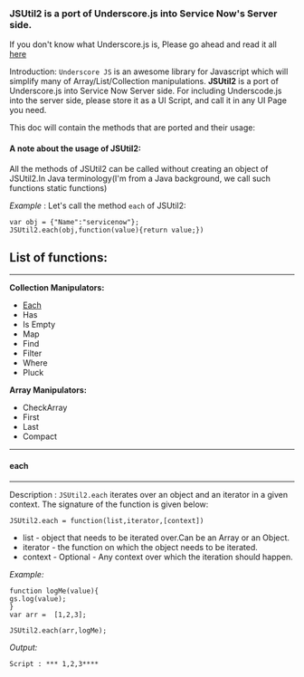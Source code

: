 ### JSUtil2 is a port of Underscore.js into Service Now's Server side.
If you don't know what Underscore.js is, Please go ahead and read it all [here](http://underscorejs.org/)

Introduction: `Underscore JS` is an awesome library for Javascript which will simplify many of Array/List/Collection manipulations. __JSUtil2__ is a port of Underscore.js into Service Now Server side.
For including Underscode.js into the server side, please store it as a UI Script, and call it in any UI Page you need.

This doc will contain the methods that are ported and their usage:

#### A note about the usage of JSUtil2:
All the methods of JSUtil2 can be called without creating an object of JSUtil2.In Java terminology(I'm from a Java background, we call such functions static functions)

*Example* : Let's call the method `each` of JSUtil2:

```
var obj = {"Name":"servicenow"};
JSUtil2.each(obj,function(value){return value;})
```







## List of functions:
-----------------------

__Collection Manipulators:__

- [Each](/abhididdigi/JSUtil2/blob/master/docs.md#each)
- Has 
- Is Empty
- Map 
- Find
- Filter
- Where
- Pluck


__Array Manipulators:__

- CheckArray
- First
- Last
- Compact 




*****************************************


#### each
-------
Description : `JSUtil2.each` iterates over an object and an iterator in a given context. The signature of the function is given below:

```
JSUtil2.each = function(list,iterator,[context])

```

- list - object that needs to be iterated over.Can be an Array or an Object.
- iterator - the function on which the object needs to be iterated.
- context - Optional - Any context over which the iteration should happen.


*Example:*

```
function logMe(value){
gs.log(value);
}
var arr =  [1,2,3];

JSUtil2.each(arr,logMe);
```
*Output:*
```
Script : *** 1,2,3****


```













